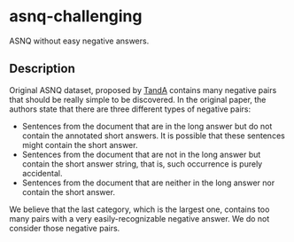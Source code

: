 # asnq-challenging
ASNQ without easy negative answers.

## Description

Original ASNQ dataset, proposed by [TandA](https://github.com/alexa/wqa_tanda) contains many negative pairs that should be really simple to be discovered. In the original paper, the authors state that there are three different types of negative pairs:

- Sentences from the document that are in the long answer but do not contain the annotated short answers. It is possible that these sentences might contain the short answer.
- Sentences from the document that are not in the long answer but contain the short answer string, that is, such occurrence is purely accidental.
- Sentences from the document that are neither in the long answer nor contain the short answer.

We believe that the last category, which is the largest one, contains too many pairs with a very easily-recognizable negative answer. We do not consider those negative pairs.
